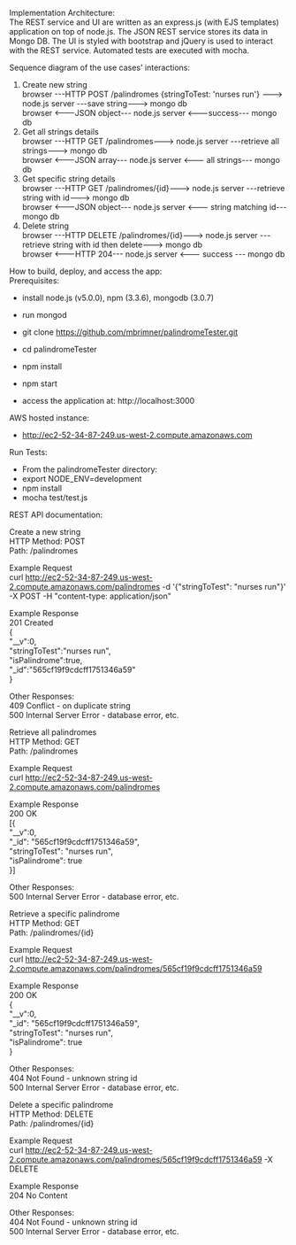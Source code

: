 Implementation Architecture: <br/>
The REST service and UI are written as an express.js (with EJS templates) application on top of node.js.  The JSON REST 
service stores its data in Mongo DB.  The UI is styled with bootstrap and jQuery is used to interact with the REST 
service.  Automated tests are executed with mocha.  


Sequence diagram of the use cases' interactions:<br/>
1) Create new string<br/>
browser ---HTTP POST /palindromes {stringToTest: 'nurses run'} ---> node.js server ---save string---> mongo db<br/>
browser <---JSON object--- node.js server <---success--- mongo db<br/>
2) Get all strings details<br/>
browser ---HTTP GET /palindromes---> node.js server ---retrieve all strings---> mongo db<br/>
browser <---JSON array--- node.js server <--- all strings--- mongo db<br/>
3) Get specific string details<br/>
browser ---HTTP GET /palindromes/{id}---> node.js server ---retrieve string with id---> mongo db<br/>
browser <---JSON object--- node.js server <--- string matching id--- mongo db<br/>
4) Delete string<br/>
browser ---HTTP DELETE /palindromes/{id}---> node.js server ---retrieve string with id then delete---> mongo db<br/>
browser <---HTTP 204--- node.js server <--- success --- mongo db<br/>


How to build, deploy, and access the app:<br/>
Prerequisites:<br/>
- install node.js (v5.0.0), npm (3.3.6), mongodb (3.0.7)
- run mongod

- git clone https://github.com/mbrimner/palindromeTester.git
- cd palindromeTester
- npm install
- npm start
- access the application at: http://localhost:3000


AWS hosted instance:<br/>
- http://ec2-52-34-87-249.us-west-2.compute.amazonaws.com


Run Tests:<br/>
- From the palindromeTester directory: 
- export NODE_ENV=development
- npm install
- mocha test/test.js


REST API documentation:<br/>

Create a new string<br/>
HTTP Method: POST<br/>
Path: /palindromes<br/>

Example Request<br/>
curl http://ec2-52-34-87-249.us-west-2.compute.amazonaws.com/palindromes 
-d '{"stringToTest": "nurses run"}' 
-X POST -H "content-type: application/json"
<br/>

Example Response<br/>
201 Created<br/>
{<br/>
    "__v":0,<br/>
    "stringToTest":"nurses run",<br/>
    "isPalindrome":true,<br/>
    "_id":"565cf19f9cdcff1751346a59"<br/>
}<br/>

Other Responses:<br/>
409 Conflict - on duplicate string<br/>
500 Internal Server Error - database error, etc.<br/>


Retrieve all palindromes<br/>
HTTP Method: GET<br/>
Path: /palindromes<br/>

Example Request<br/>
curl http://ec2-52-34-87-249.us-west-2.compute.amazonaws.com/palindromes
<br/> 

Example Response<br/>
200 OK<br/>
[{<br/>
    "__v":0,<br/>
    "_id": "565cf19f9cdcff1751346a59",<br/>
    "stringToTest": "nurses run",<br/>
    "isPalindrome": true<br/>
}]<br/>

Other Responses:<br/>
500 Internal Server Error - database error, etc.<br/>


Retrieve a specific palindrome<br/>
HTTP Method: GET<br/>
Path: /palindromes/{id}<br/>

Example Request<br/>
curl http://ec2-52-34-87-249.us-west-2.compute.amazonaws.com/palindromes/565cf19f9cdcff1751346a59

Example Response<br/>
200 OK<br/>
{<br/>
    "__v":0,<br/>
    "_id": "565cf19f9cdcff1751346a59",<br/>
    "stringToTest": "nurses run",<br/>
    "isPalindrome": true<br/>
}<br/>

Other Responses:<br/>
404 Not Found - unknown string id<br/>
500 Internal Server Error - database error, etc.<br/>


Delete a specific palindrome<br/>
HTTP Method: DELETE<br/>
Path: /palindromes/{id}<br/>

Example Request<br/>
curl http://ec2-52-34-87-249.us-west-2.compute.amazonaws.com/palindromes/565cf19f9cdcff1751346a59 
-X DELETE
<br/>

Example Response<br/>
204 No Content<br/>

Other Responses:<br/>
404 Not Found - unknown string id<br/>
500 Internal Server Error - database error, etc.<br/>
